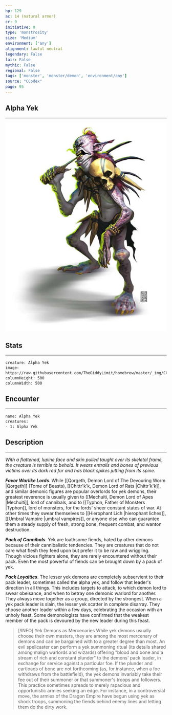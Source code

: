```yaml
---
hp: 129
ac: 14 (natural armor)
cr: 9
initiative: 0
type: 'monstrosity'    
size: 'Medium'
environment: ['any']
alignment: lawful neutral
legendary: False
lair: False
mythic: False
regional: False
tags: ['monster', 'monster/demon', 'environment/any']
source: "CCodex"
page: 95
---
```


## Alpha Yek
---

![|600](https://raw.githubusercontent.com/TheGiddyLimit/homebrew/master/_img/CCodex/yek.jpg)

## Stats
---

```statblock
creature: Alpha Yek
image: https://raw.githubusercontent.com/TheGiddyLimit/homebrew/master/_img/CCodex/yek_token.png
columnHeight: 500
columnWidth: 500
```

## Encounter
---

```encounter-table
name: Alpha Yek
creatures:
- 1: Alpha Yek
```

## Description
---
_With a flattened, lupine face and skin pulled taught over its skeletal frame, the creature is terrible to behold. It wears entrails and bones of previous victims over its dark red fur and has black spikes jutting from its spine._

**_Favor Warlike Lords_**. While [[Qorgeth, Demon Lord of The Devouring Worm \|Qorgeth]] (Tome of Beasts), [[Chittr'k'k, Demon Lord of Rats \|Chittr'k'k]], and similar demonic figures are popular overlords for yek demons, their greatest reverence is usually given to [[Mechuiti, Demon Lord of Apes \|Mechuiti]], lord of cannibals, and to [[Typhon, Father of Monsters \|Typhon]], lord of monsters, for the lords' sheer constant states of war. At other times they swear themselves to [[Hierophant Lich \|hierophant liches]], [[Umbral Vampire \|umbral vampires]], or anyone else who can guarantee them a steady supply of fresh, strong bone, frequent combat, and wanton destruction.


**_Pack of Cannibals_**. Yek are loathsome fiends, hated by other demons because of their cannibalistic tendencies. They are creatures that do not care what flesh they feed upon but prefer it to be raw and wriggling. Though vicious fighters alone, they are rarely encountered without their pack. Even the most powerful of fiends can be brought down by a pack of yek.


**_Pack Loyalties_**. The lesser yek demons are completely subservient to their pack leader, sometimes called the alpha yek, and follow that leader's direction in all things. This includes targets to attack, to which demon lord to swear obeisance, and when to betray one demonic warlord for another. They always move together as a group, directed by the strongest. When a yek pack leader is slain, the lesser yek scatter in complete disarray. They choose another leader within a few days, celebrating the occasion with an unholy feast. Some demonologists have confirmed that the weakest member of the pack is devoured by the new leader during this feast.


> [!INFO] Yek Demons as Mercenaries
>While yek demons usually choose their own masters, they are among the most mercenary of demons and can be bargained with to a greater degree than most. An evil spellcaster can perform a yek summoning ritual (its details shared among malign warlords and wizards) offering "blood and bone and a stream of rich and constant plunder" to the demons' pack leader, in exchange for service against a particular foe. If the plunder and cartloads of bone are not forthcoming (as, for instance, when a foe withdraws from the battlefield), the yek demons invariably take their fee out of their summoner or that summoner's troops and followers.
>This practice sometimes spreads to merely rapacious and opportunistic armies seeking an edge. For instance, in a controversial move, the armies of the Dragon Empire have begun using yek as shock troops, summoning the fiends behind enemy lines and letting them do the dirty work.





